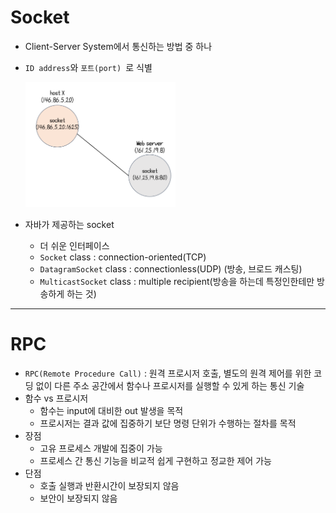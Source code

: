 # Socket

- Client-Server System에서 통신하는 방법 중 하나

- `ID address`와 `포트(port) `로 식별

  <img src = "./img/img8.png" width = "50%">

- 자바가 제공하는 socket

  - 더 쉬운 인터페이스
  - `Socket` class : connection-oriented(TCP)
  - `DatagramSocket` class : connectionless(UDP) (방송, 브로드 캐스팅)
  - `MulticastSocket` class : multiple recipient(방송을 하는데 특정인한테만 방송하게 하는 것)





---



# RPC

- `RPC(Remote Procedure Call)` : 원격 프로시저 호출, 별도의 원격 제어를 위한 코딩 없이 다른 주소 공간에서 함수나 프로시저를 실행할 수 있게 하는 통신 기술
- 함수 vs  프로시저
  - 함수는 input에 대비한 out 발생을 목적
  - 프로시저는 결과 값에 집중하기 보단 명령 단위가 수행하는 절차를 목적
- 장점 
  - 고유 프로세스 개발에 집중이 가능
  - 프로세스 간 통신 기능을 비교적 쉽게 구현하고 정교한 제어 가능
- 단점
  - 호출 실행과 반환시간이 보장되지 않음
  - 보안이 보장되지 않음